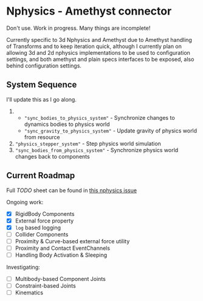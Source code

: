 # Nphysics - Amethyst connector

Don't use. Work in progress. Many things are incomplete!

Currently specific to 3d Nphysics and Amethyst due to Amethyst handling of Transforms and to keep iteration quick,
although I currently plan on allowing 3d and 2d nphysics implementations to be used to configuration settings, and
both amethyst and plain specs interfaces to be exposed, also behind configuration settings.

## System Sequence

I'll update this as I go along.

1.
    - `"sync_bodies_to_physics_system"` - Synchronize changes to dynamics bodies to physics world
    - `"sync_gravity_to_physics_system"` - Update gravity of physics world from resource
1. `"physics_stepper_system"` - Step physics world simulation
1. `"sync_bodies_from_physics_system"` - Synchronize physics world changes back to components


## Current Roadmap

Full *TODO* sheet can be found in [this nphysics issue](https://github.com/rustsim/nphysics/issues/149)

Ongoing work:

- [x] RigidBody Components
- [x] External force property
- [x] `log` based logging
- [ ] Collider Components
- [ ] Proximity & Curve-based external force utility
- [ ] Proximity and Contact EventChannels
- [ ] Handling Body Activation & Sleeping

Investigating:

- [ ] Multibody-based Component Joints
- [ ] Constraint-based Joints
- [ ] Kinematics
